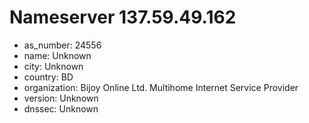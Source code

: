 # Nameserver 137.59.49.162

* as_number: 24556
* name: Unknown
* city: Unknown
* country: BD
* organization: Bijoy Online Ltd. Multihome Internet Service Provider
* version: Unknown
* dnssec: Unknown

